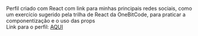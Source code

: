 Perfil criado com React com link para minhas principais redes sociais, como um exercício sugerido pela trilha de React da OneBitCode, para praticar a componentização e o uso das props  
Link para o perfil: [AQUI](https://gabriel-fiuza-profile.vercel.app/)
